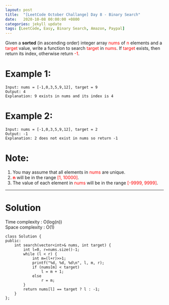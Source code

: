 ```yaml
---
layout: post
title:  "[LeetCode October Challange] Day 8 - Binary Search"
date:   2020-10-08 00:00:00 +0800
categories: jekyll update
tags: [LeetCode, Easy, Binary Search, Amazon, Paypal]
---
```

Given a **sorted** (in ascending order) integer array <font color="red">nums</font> of <font color="red">n</font> elements and a <font color="red">target</font> value, write a function to search <font color="red">target</font> in <font color="red">nums</font>. If <font color="red">target</font> exists, then return its index, otherwise return <font color="red">-1</font>.  

# Example 1:  
	Input: nums = [-1,0,3,5,9,12], target = 9
	Output: 4
	Explanation: 9 exists in nums and its index is 4

# Example 2:  
	Input: nums = [-1,0,3,5,9,12], target = 2
	Output: -1
	Explanation: 2 does not exist in nums so return -1

# Note:  
1. You may assume that all elements in <font color="red">nums</font> are unique.
2. **<font color="red">n</font>** will be in the range <font color="red">[1, 10000]</font>.
3. The value of each element in <font color="red">nums</font> will be in the range <font color="red">[-9999, 9999]</font>.

______________________  

# Solution

Time complexity : O(log(n))  
Space complexity : O(1)  

	class Solution {
	public:
	    int search(vector<int>& nums, int target) {
	        int l=0, r=nums.size()-1;
	        while (l < r) {
	            int m=(l+r)>>1;
	            printf("%d, %d, %d\n", l, m, r);
	            if (nums[m] < target)
	                l = m + 1;
	            else
	                r = m;
	        }
	        return nums[l] == target ? l : -1;
	    }
	};
